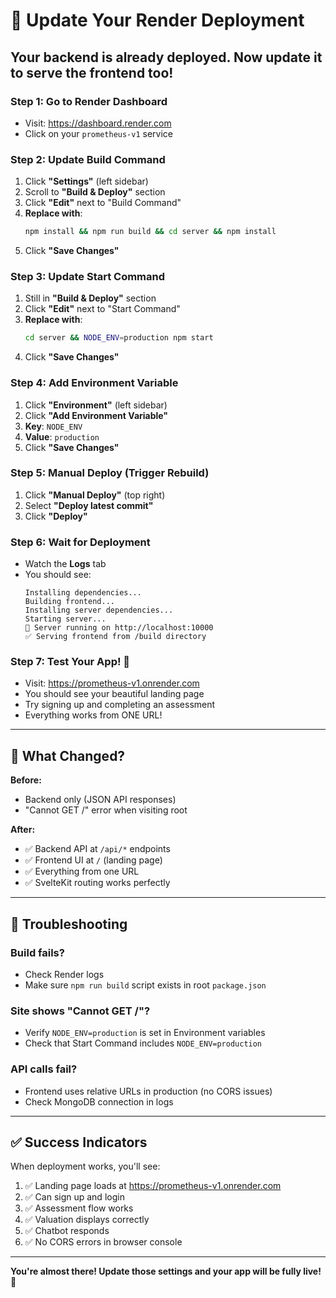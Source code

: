 # 🔄 Update Your Render Deployment

## Your backend is already deployed. Now update it to serve the frontend too!

### Step 1: Go to Render Dashboard
- Visit: https://dashboard.render.com
- Click on your `prometheus-v1` service

### Step 2: Update Build Command
1. Click **"Settings"** (left sidebar)
2. Scroll to **"Build & Deploy"** section
3. Click **"Edit"** next to "Build Command"
4. **Replace with**:
   ```bash
   npm install && npm run build && cd server && npm install
   ```
5. Click **"Save Changes"**

### Step 3: Update Start Command
1. Still in **"Build & Deploy"** section
2. Click **"Edit"** next to "Start Command"
3. **Replace with**:
   ```bash
   cd server && NODE_ENV=production npm start
   ```
4. Click **"Save Changes"**

### Step 4: Add Environment Variable
1. Click **"Environment"** (left sidebar)
2. Click **"Add Environment Variable"**
3. **Key**: `NODE_ENV`
4. **Value**: `production`
5. Click **"Save Changes"**

### Step 5: Manual Deploy (Trigger Rebuild)
1. Click **"Manual Deploy"** (top right)
2. Select **"Deploy latest commit"**
3. Click **"Deploy"**

### Step 6: Wait for Deployment
- Watch the **Logs** tab
- You should see:
  ```
  Installing dependencies...
  Building frontend...
  Installing server dependencies...
  Starting server...
  🚀 Server running on http://localhost:10000
  ✅ Serving frontend from /build directory
  ```

### Step 7: Test Your App! 🎉
- Visit: https://prometheus-v1.onrender.com
- You should see your beautiful landing page
- Try signing up and completing an assessment
- Everything works from ONE URL!

---

## 🎯 What Changed?

**Before:**
- Backend only (JSON API responses)
- "Cannot GET /" error when visiting root

**After:**
- ✅ Backend API at `/api/*` endpoints
- ✅ Frontend UI at `/` (landing page)
- ✅ Everything from one URL
- ✅ SvelteKit routing works perfectly

---

## 🚨 Troubleshooting

### Build fails?
- Check Render logs
- Make sure `npm run build` script exists in root `package.json`

### Site shows "Cannot GET /"?
- Verify `NODE_ENV=production` is set in Environment variables
- Check that Start Command includes `NODE_ENV=production`

### API calls fail?
- Frontend uses relative URLs in production (no CORS issues)
- Check MongoDB connection in logs

---

## ✅ Success Indicators

When deployment works, you'll see:
1. ✅ Landing page loads at https://prometheus-v1.onrender.com
2. ✅ Can sign up and login
3. ✅ Assessment flow works
4. ✅ Valuation displays correctly
5. ✅ Chatbot responds
6. ✅ No CORS errors in browser console

---

**You're almost there! Update those settings and your app will be fully live!** 🚀
